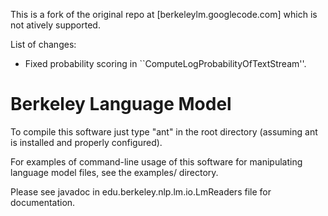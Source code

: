 This is a fork of the original repo at [berkeleylm.googlecode.com] which is not atively supported.

List of changes:

* Fixed probability scoring in ``ComputeLogProbabilityOfTextStream''.

# Berkeley Language Model

To compile this software just type "ant" in the root directory (assuming ant is installed and properly configured).

For examples of command-line usage of this software for manipulating language model files, see the examples/ directory.

Please see javadoc in edu.berkeley.nlp.lm.io.LmReaders file for documentation.





